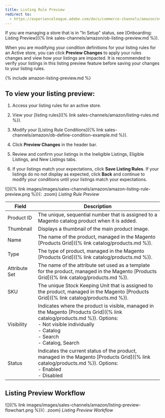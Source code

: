 ```yaml
---
title: Listing Rule Preview
redirect to:
  - https://experienceleague.adobe.com/docs/commerce-channels/amazon/overview.html
---
```



If you are managing a store that is in "In Setup" status, see [Onboarding: Listing Preview]({% link sales-channels/amazon/ob-listing-preview.md %}).

When you are modifying your condition definitions for your listing rules for an Active store, you can click **Preview Changes** to apply your rules changes and view how your listings are impacted. It is recommended to verify your listings in this listing preview feature before saving your changes to your listing rules.

{% include amazon-listing-preview.md %}

## To view your listing preview:

1. Access your listing rules for an active store.

1. View your [listing rules]({% link sales-channels/amazon/listing-rules.md %}).

1. Modify your [Listing Rule Conditions]({% link sales-channels/amazon/ob-define-condition-example.md %}).

1. Click **Preview Changes** in the header bar.

1. Review and confirm your listings in the Ineligible Listings, Eligible Listings, and New Listings tabs.

1. If your listings match your expectations, click **Save Listing Rules**. If your listings do no not display as expected, click **Back** and continue to modify your conditions until your listings match your expectations.

![]({% link images/images/sales-channels/amazon/amazon-listing-rule-preview.png %}){: .zoom}
_Listing Rule Preview_

|Field|Description|
|--- |--- |
|Product ID |The unique, sequential number that is assigned to a Magento catalog product when it is added. |
|Thumbnail |Displays a thumbnail of the main product image. |
|Name |The name of the product, managed in the Magento [Products Grid]({% link catalog/products.md %}). |
|Type |The type of product, managed in the Magento [Products Grid]({% link catalog/products.md %}). |
|Attribute Set |The name of the attribute set used as a template for the product, managed in the Magento [Products Grid]({% link catalog/products.md %}). |
|SKU |The unique Stock Keeping Unit that is assigned to the product, managed in the Magento [Products Grid]({% link catalog/products.md %}). |
|Visibility |Indicates where the product is visible, managed in the Magento [Products Grid]({% link catalog/products.md %}). Options:<br/>- Not visible individually<br/>- Catalog<br/>- Search<br/>- Catalog, Search |
|Status |Indicates the current status of the product, managed in the Magento [Products Grid]({% link catalog/products.md %}). Options:<br/>- Enabled<br/>- Disabled |

## Listing Preview Workflow

![]({% link images/images/sales-channels/amazon/listing-preview-flowchart.png %}){: .zoom}
_Listing Preview Workflow_
